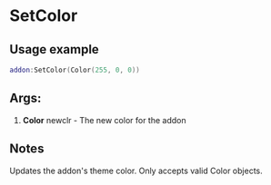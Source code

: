 # SetColor

## Usage example
```lua
addon:SetColor(Color(255, 0, 0))
```

## Args:
1. **Color** newclr - The new color for the addon

## Notes
Updates the addon's theme color. Only accepts valid Color objects.
